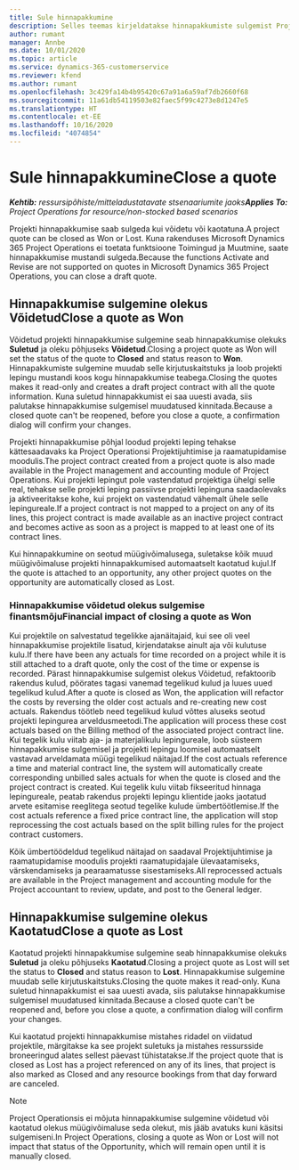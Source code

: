 ```yaml
---
title: Sule hinnapakkumine
description: Selles teemas kirjeldatakse hinnapakkumiste sulgemist Project Operationsis.
author: rumant
manager: Annbe
ms.date: 10/01/2020
ms.topic: article
ms.service: dynamics-365-customerservice
ms.reviewer: kfend
ms.author: rumant
ms.openlocfilehash: 3c429fa14b4b95420c67a91a6a59af7db2660f68
ms.sourcegitcommit: 11a61db54119503e82faec5f99c4273e8d1247e5
ms.translationtype: HT
ms.contentlocale: et-EE
ms.lasthandoff: 10/16/2020
ms.locfileid: "4074854"
---
```

# <a name="close-a-quote"></a><span data-ttu-id="bdc6f-103">Sule hinnapakkumine</span><span class="sxs-lookup"><span data-stu-id="bdc6f-103">Close a quote</span></span>

<span data-ttu-id="bdc6f-104">_**Kehtib:** ressursipõhiste/mitteladustatavate stsenaariumite jaoks_</span><span class="sxs-lookup"><span data-stu-id="bdc6f-104">_**Applies To:** Project Operations for resource/non-stocked based scenarios_</span></span>

<span data-ttu-id="bdc6f-105">Projekti hinnapakkumise saab sulgeda kui võidetu või kaotatuna.</span><span class="sxs-lookup"><span data-stu-id="bdc6f-105">A project quote can be closed as Won or Lost.</span></span> <span data-ttu-id="bdc6f-106">Kuna rakenduses Microsoft Dynamics 365 Project Operations ei toetata funktsioone Toimingud ja Muutmine, saate hinnapakkumise mustandi sulgeda.</span><span class="sxs-lookup"><span data-stu-id="bdc6f-106">Because the functions Activate and Revise are not supported on quotes in Microsoft Dynamics 365 Project Operations, you can close a draft quote.</span></span>

## <a name="close-a-quote-as-won"></a><span data-ttu-id="bdc6f-107">Hinnapakkumise sulgemine olekus Võidetud</span><span class="sxs-lookup"><span data-stu-id="bdc6f-107">Close a quote as Won</span></span>

<span data-ttu-id="bdc6f-108">Võidetud projekti hinnapakkumise sulgemine seab hinnapakkumise olekuks **Suletud** ja oleku põhjuseks **Võidetud**.</span><span class="sxs-lookup"><span data-stu-id="bdc6f-108">Closing a project quote as Won will set the status of the quote to **Closed** and status reason to **Won**.</span></span> <span data-ttu-id="bdc6f-109">Hinnapakkumiste sulgemine muudab selle kirjutuskaitstuks ja loob projekti lepingu mustandi koos kogu hinnapakkumise teabega.</span><span class="sxs-lookup"><span data-stu-id="bdc6f-109">Closing the quotes makes it read-only and creates a draft project contract with all the quote information.</span></span> <span data-ttu-id="bdc6f-110">Kuna suletud hinnapakkumist ei saa uuesti avada, siis palutakse hinnapakkumise sulgemisel muudatused kinnitada.</span><span class="sxs-lookup"><span data-stu-id="bdc6f-110">Because a closed quote can't be reopened, before you close a quote, a confirmation dialog will confirm your changes.</span></span>

<span data-ttu-id="bdc6f-111">Projekti hinnapakkumise põhjal loodud projekti leping tehakse kättesaadavaks ka Project Operationsi Projektijuhtimise ja raamatupidamise moodulis.</span><span class="sxs-lookup"><span data-stu-id="bdc6f-111">The project contract created from a project quote is also made available in the Project management and accounting module of Project Operations.</span></span> <span data-ttu-id="bdc6f-112">Kui projekti lepingut pole vastendatud projektiga ühelgi selle real, tehakse selle projekti leping passiivse projekti lepinguna saadaolevaks ja aktiveeritakse kohe, kui projekt on vastendatud vähemalt ühele selle lepingureale.</span><span class="sxs-lookup"><span data-stu-id="bdc6f-112">If a project contract is not mapped to a project on any of its lines, this project contract is made available as an inactive project contract and becomes active as soon as a project is mapped to at least one of its contract lines.</span></span>

<span data-ttu-id="bdc6f-113">Kui hinnapakkumine on seotud müügivõimalusega, suletakse kõik muud müügivõimaluse projekti hinnapakkumised automaatselt kaotatud kujul.</span><span class="sxs-lookup"><span data-stu-id="bdc6f-113">If the quote is attached to an opportunity, any other project quotes on the opportunity are automatically closed as Lost.</span></span>

### <a name="financial-impact-of-closing-a-quote-as-won"></a><span data-ttu-id="bdc6f-114">Hinnapakkumise võidetud olekus sulgemise finantsmõju</span><span class="sxs-lookup"><span data-stu-id="bdc6f-114">Financial impact of closing a quote as Won</span></span>

<span data-ttu-id="bdc6f-115">Kui projektile on salvestatud tegelikke ajanäitajaid, kui see oli veel hinnapakkumise projektile lisatud, kirjendatakse ainult aja või kulutuse kulu.</span><span class="sxs-lookup"><span data-stu-id="bdc6f-115">If there have been any actuals for time recorded on a project while it is still attached to a draft quote, only the cost of the time or expense is recorded.</span></span> <span data-ttu-id="bdc6f-116">Pärast hinnapakkumise sulgemist olekus Võidetud, refaktoorib rakendus kulud, pöörates tagasi vanemad tegelikud kulud ja luues uued tegelikud kulud.</span><span class="sxs-lookup"><span data-stu-id="bdc6f-116">After a quote is closed as Won, the application will refactor the costs by reversing the older cost actuals and re-creating new cost actuals.</span></span> <span data-ttu-id="bdc6f-117">Rakendus töötleb need tegelikud kulud võttes aluseks seotud projekti lepingurea arveldusmeetodi.</span><span class="sxs-lookup"><span data-stu-id="bdc6f-117">The application will process these cost actuals based on the Billing method of the associated project contract line.</span></span> <span data-ttu-id="bdc6f-118">Kui tegelik kulu viitab aja- ja materjalikulu lepingureale, loob süsteem hinnapakkumise sulgemisel ja projekti lepingu loomisel automaatselt vastavad arveldamata müügi tegelikud näitajad.</span><span class="sxs-lookup"><span data-stu-id="bdc6f-118">If the cost actuals reference a time and material contract line, the system will automatically create corresponding unbilled sales actuals for when the quote is closed and the project contract is created.</span></span> <span data-ttu-id="bdc6f-119">Kui tegelik kulu viitab fikseeritud hinnaga lepingureale, peatab rakendus projekti lepingu klientide jaoks jaotatud arvete esitamise reeglitega seotud tegelike kulude ümbertöötlemise.</span><span class="sxs-lookup"><span data-stu-id="bdc6f-119">If the cost actuals reference a fixed price contract line, the application will stop reprocessing the cost actuals based on the split billing rules for the project contract customers.</span></span>

<span data-ttu-id="bdc6f-120">Kõik ümbertöödeldud tegelikud näitajad on saadaval Projektijuhtimise ja raamatupidamise moodulis projekti raamatupidajale ülevaatamiseks, värskendamiseks ja pearaamatusse sisestamiseks.</span><span class="sxs-lookup"><span data-stu-id="bdc6f-120">All reprocessed actuals are available in the Project management and accounting module for the Project accountant to review, update, and post to the General ledger.</span></span> 

## <a name="close-a-quote-as-lost"></a><span data-ttu-id="bdc6f-121">Hinnapakkumise sulgemine olekus Kaotatud</span><span class="sxs-lookup"><span data-stu-id="bdc6f-121">Close a quote as Lost</span></span>

<span data-ttu-id="bdc6f-122">Kaotatud projekti hinnapakkumise sulgemine seab hinnapakkumise olekuks **Suletud** ja oleku põhjuseks **Kaotatud**.</span><span class="sxs-lookup"><span data-stu-id="bdc6f-122">Closing a project quote as Lost will set the status to **Closed** and status reason to **Lost**.</span></span> <span data-ttu-id="bdc6f-123">Hinnapakkumise sulgemine muudab selle kirjutuskaitstuks.</span><span class="sxs-lookup"><span data-stu-id="bdc6f-123">Closing the quote makes it read-only.</span></span> <span data-ttu-id="bdc6f-124">Kuna suletud hinnapakkumist ei saa uuesti avada, siis palutakse hinnapakkumise sulgemisel muudatused kinnitada.</span><span class="sxs-lookup"><span data-stu-id="bdc6f-124">Because a closed quote can't be reopened and, before you close a quote, a confirmation dialog will confirm your changes.</span></span>

<span data-ttu-id="bdc6f-125">Kui kaotatud projekti hinnapakkumise mistahes ridadel on viidatud projektile, märgitakse ka see projekt suletuks ja mistahes ressursside broneeringud alates sellest päevast tühistatakse.</span><span class="sxs-lookup"><span data-stu-id="bdc6f-125">If the project quote that is closed as Lost has a project referenced on any of its lines, that project is also marked as Closed and any resource bookings from that day forward are canceled.</span></span>

> [!NOTE]
> <span data-ttu-id="bdc6f-126">Project Operationsis ei mõjuta hinnapakkumise sulgemine võidetud või kaotatud olekus müügivõimaluse seda olekut, mis jääb avatuks kuni käsitsi sulgemiseni.</span><span class="sxs-lookup"><span data-stu-id="bdc6f-126">In Project Operations, closing a quote as Won or Lost will not impact that status of the Opportunity, which will remain open until it is manually closed.</span></span>
